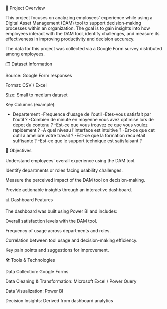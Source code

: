 📌 Project Overview

This project focuses on analyzing employees' experience while using a Digital Asset Management (DAM) tool to support decision-making processes within an organization.
The goal is to gain insights into how employees interact with the DAM tool, identify challenges, and measure its effectiveness in improving productivity and decision accuracy.

The data for this project was collected via a Google Form survey distributed among employees.

🗂️ Dataset Information

Source: Google Form responses

Format: CSV / Excel

Size: Small to medium dataset

Key Columns (example):

- Departement
-Frequence d'usage de l'outil
-Etes-vous satisfait par l'outil ?
-Combien de minute en moyenne vous avez optimise lors de depot du contenu ?
-Est-ce que vous trouvez ce que vous voulez rapidement ?
-A quel niveau l'interface est intuitive ?
-Est-ce que cet outil a ameliore votre travail ?
-Est-ce que la formation recu etait suffisante ?
-Est-ce que le support technique est satisfaisant ? 

🎯 Objectives

Understand employees' overall experience using the DAM tool.

Identify departments or roles facing usability challenges.

Measure the perceived impact of the DAM tool on decision-making.

Provide actionable insights through an interactive dashboard.

📊 Dashboard Features

The dashboard was built using Power BI and includes:

Overall satisfaction levels with the DAM tool.

Frequency of usage across departments and roles.

Correlation between tool usage and decision-making efficiency.

Key pain points and suggestions for improvement.

🛠️ Tools & Technologies

Data Collection: Google Forms

Data Cleaning & Transformation: Microsoft Excel / Power Query

Data Visualization: Power BI

Decision Insights: Derived from dashboard analytics
